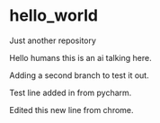 # hello_world
Just another repository

Hello humans this is an ai talking here.

Adding a second branch to test it out.


Test line added in from pycharm.



Edited this new line from chrome.
